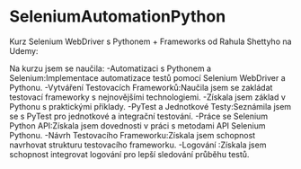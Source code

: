 # SeleniumAutomationPython
Kurz Selenium WebDriver s Pythonem + Frameworks od Rahula Shettyho na Udemy:

Na kurzu jsem se naučila:
-Automatizaci s Pythonem a Selenium:Implementace automatizace testů pomocí Selenium WebDriver a Pythonu.
-Vytváření Testovacích Frameworků:Naučila jsem se zakládat testovací frameworky s nejnovějšími technologiemi.
-Získala jsem základ v Pythonu s praktickými příklady.
-PyTest a Jednotkové Testy:Seznámila jsem se s PyTest pro jednotkové a integrační testování.
-Práce se Selenium Python API:Získala jsem dovednosti v práci s metodami API Selenium Pythonu.
-Návrh Testovacího Frameworku:Získala jsem schopnost navrhovat strukturu testovacího frameworku.
-Logování :Získala jsem schopnost integrovat logování pro lepší sledování průběhu testů.
